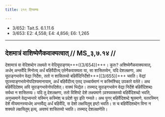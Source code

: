 ```yaml
---
title: २१९ टिप्पण्यः

---
```

- 3/652: Tait.S. 6.1.11.6
- 3/653: E2: 4,558; E4: 4,856; E6: 1,265

____________________________________________


## देशमात्रं वाशिष्येणैकवाक्यत्वात् // MS_३,७.१४ //

देशामात्रं वा वेदिशब्देन लक्ष्यते न वेदियूपाङ्गम्+++({3/654})+++। कुतः? अशिष्येणैकवाक्यत्वात्, अर्धम् अन्तर्वेदि मिनोत्य् अर्धं बहिर्वेदीत्य् एतेनैकवाक्यता या, सा शासितव्येन, यदि देशलक्षणा, अथ यूपाङ्गभावेन वेद्या निर्देशः, ततो न शासितव्यो बहिर्वेदिनिर्देशो+++({3/655})+++ भवति। वेद्यां यूपस्याङ्गभावेनोपदिश्यमानायाम्, अर्धं बहिर्वेदीत्य् एतद् उच्चार्यमाणं न कस्मिंश्चिद् उपकारे वर्तते।
अथ बहिर्वेदिदेशम् अपि यूपाङ्गभावेनोपदिशेत्। वाक्यं भिद्येत। तस्माद् यूपाङ्गभावेन वेद्या निर्देशे बहिर्वेदिशब्दः सर्वथा न शासितव्यः। यदि तु देशलक्षणा, ततो विशिष्टे देशे लक्ष्यमाणे ऽवश्यवक्तव्यो बहिर्वेदिशब्दो भवति, अनुच्यमाने वेद्यभ्यन्तरे यस्मिन् कस्मिंश् च प्रदेशे यूप इति गम्यते। अथ पुनर् बहिर्वेदिशब्दे श्रूयमाणे, यतरस्मिन् देशे मीयमानस्यार्धम् अन्तर्वेद्य् अर्धं बहिर्वेदि, स देशो लक्षयितुम् इष्टो भवति। स च बहिर्वेदिशब्देन विना न शक्यते लक्षयितुम् इत्य्, अवश्यं शासितव्यो भवति। तस्माद् देशलक्षणेति।
